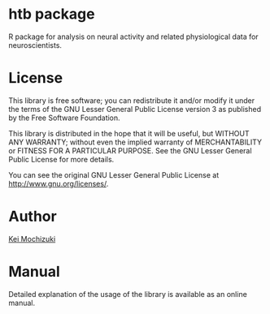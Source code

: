 # htb package
R package for analysis on neural activity and related physiological data
for neuroscientists.

# License
This library is free software;
you can redistribute it and/or modify it under the terms of
the GNU Lesser General Public License version 3
as published by the Free Software Foundation.

This library is distributed in the hope that it will be useful,
but WITHOUT ANY WARRANTY;
without even the implied warranty of MERCHANTABILITY or
FITNESS FOR A PARTICULAR PURPOSE.
See the GNU Lesser General Public License for more details.

You can see the original GNU Lesser General Public License
at http://www.gnu.org/licenses/.

# Author
[Kei Mochizuki](https://researchmap.jp/keimochizuki "Researchmap")

# Manual
Detailed explanation of the usage of the library is
available as an online manual.

